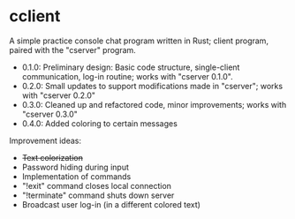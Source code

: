 # cclient

A simple practice console chat program written in Rust; client program, paired with the "cserver" program.

* 0.1.0: Preliminary design: Basic code structure, single-client communication, log-in routine; works with "cserver 0.1.0".
* 0.2.0: Small updates to support modifications made in "cserver"; works with "cserver 0.2.0"
* 0.3.0: Cleaned up and refactored code, minor improvements; works with "cserver 0.3.0"
* 0.4.0: Added coloring to certain messages

Improvement ideas:
* ~~Text colorization~~
* Password hiding during input
* Implementation of commands
* "!exit" command closes local connection
* "!terminate" command shuts down server
* Broadcast user log-in (in a different colored text)
